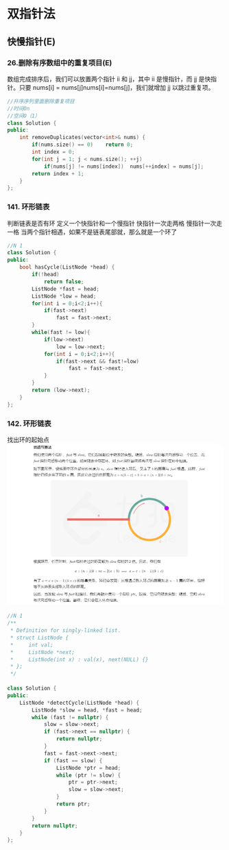 # 双指针法

## 快慢指针(E)
### 26.删除有序数组中的重复项目(E)
数组完成排序后，我们可以放置两个指针 ii 和 jj，其中 ii 是慢指针，而 jj 是快指针。只要 nums[i] = nums[j]nums[i]=nums[j]，我们就增加 jj 以跳过重复项。

```cpp
//升序序列里面删除重复项目
//时间On
//空间O（1）
class Solution {
public:
    int removeDuplicates(vector<int>& nums) {
        if(nums.size() == 0)    return 0;
        int index = 0;
        for(int j = 1; j < nums.size(); ++j)
            if(nums[j] != nums[index])  nums[++index] = nums[j];
        return index + 1;
    }
};
```

### 141. 环形链表
判断链表是否有环
定义一个快指针和一个慢指针
快指针一次走两格
慢指针一次走一格
当两个指针相遇，如果不是链表尾部就，那么就是一个环了
```cpp
//N 1
class Solution {
public:
    bool hasCycle(ListNode *head) {
        if(!head)
            return false;
        ListNode *fast = head;
        ListNode *low = head;
        for(int i = 0;i<2;i++){
            if(fast->next)
                fast = fast->next;
        }
        while(fast != low){
            if(low->next)
                low = low->next;
            for(int i = 0;i<2;i++){
                if(fast->next && fast!=low)
                    fast = fast->next;
            }
        }
        return (low->next);
    }
};
```

### 142. 环形链表
找出环的起始点
![寻找重复数](image\\142.PNG)
```cpp
//N 1
/**
 * Definition for singly-linked list.
 * struct ListNode {
 *     int val;
 *     ListNode *next;
 *     ListNode(int x) : val(x), next(NULL) {}
 * };
 */

class Solution {
public:
    ListNode *detectCycle(ListNode *head) {
        ListNode *slow = head, *fast = head;
        while (fast != nullptr) {
            slow = slow->next;
            if (fast->next == nullptr) {
                return nullptr;
            }
            fast = fast->next->next;
            if (fast == slow) {
                ListNode *ptr = head;
                while (ptr != slow) {
                    ptr = ptr->next;
                    slow = slow->next;
                }
                return ptr;
            }
        }
        return nullptr;
    }
};
```